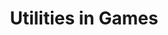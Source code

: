 ---
layout: category
category: utilities
title: Utilities in Games
description: Find the tools you need to enhance your gaming experience, from mods and cheats to game launchers and more, with our utilities games selection.
permalink: /utilities/
---